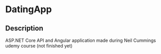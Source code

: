 # DatingApp
## Description
ASP.NET Core API and Angular application made during Neil Cummings udemy course 
(not finished yet)

